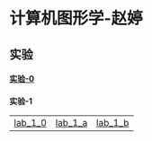 <html>
<head>

</head>
<h1>计算机图形学-赵婷</h1>
<h2>实验</h2>
<h4>
<a href="lab-0.html">实验-0 </a>
</h4>
<h4>实验-1 
  <table>
    <tr>
    <td>
      <a href="../demol/chap1-demol.html"> lab_1_0</a>
      </td>
      <td>
        <a href="../demol/chap.a.demol.html"> lab_1_a</a>
      </td>
      <td>
        <a href="../demol/chap.b.demol.html"> lab_1_b</a>
      </td>
    </tr>
  </table>
</h4>
</html>
